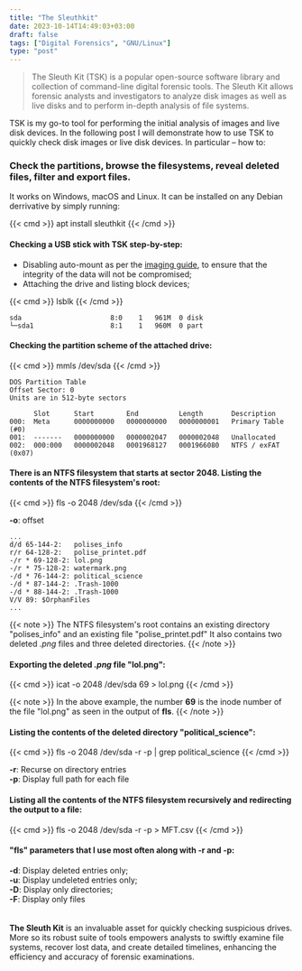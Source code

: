 ```yaml
---
title: "The Sleuthkit"
date: 2023-10-14T14:49:03+03:00
draft: false
tags: ["Digital Forensics", "GNU/Linux"]
type: "post"
---
```

>The Sleuth Kit (TSK) is a popular open-source software library and collection of command-line digital forensic tools. The Sleuth Kit allows forensic analysts and investigators to analyze disk images as well as live disks and to perform in-depth analysis of file systems.

TSK is my go-to tool for performing the initial analysis of images and live disk devices. In the following post I will demonstrate how to use TSK to quickly check disk images or live disk devices. In particular – how to: 

### Check the partitions, browse the filesystems, reveal deleted files, filter and export files. 

It works on Windows, macOS and Linux. It can be installed on any Debian derrivative by simply running:

{{< cmd >}}
apt install sleuthkit
{{< /cmd >}}


#### Checking a USB stick with TSK step-by-step:

* Disabling auto-mount as per the [imaging guide](https://www.dvilcans.com/en/foss_forensics_imaging/), to ensure that the integrity of the data will not be compromised;
* Attaching the drive and listing block devices;

{{< cmd >}}
lsblk
{{< /cmd >}}

```
sda                      8:0    1   961M  0 disk  
└─sda1                   8:1    1   960M  0 part  

```
#### Checking the partition scheme of the attached drive:

{{< cmd >}}
mmls /dev/sda
{{< /cmd >}}

```
DOS Partition Table
Offset Sector: 0
Units are in 512-byte sectors

      Slot      Start        End          Length       Description
000:  Meta      0000000000   0000000000   0000000001   Primary Table (#0)
001:  -------   0000000000   0000002047   0000002048   Unallocated
002:  000:000   0000002048   0001968127   0001966080   NTFS / exFAT (0x07)

```
#### There is an NTFS filesystem that starts at sector 2048. Listing the contents of the NTFS filesystem's root:

{{< cmd >}}
fls -o 2048 /dev/sda
{{< /cmd >}}

**-o**: offset

```
...
d/d 65-144-2:	polises_info
r/r 64-128-2:	polise_printet.pdf
-/r * 69-128-2:	lol.png
-/r * 75-128-2:	watermark.png
-/d * 76-144-2:	political_science
-/d * 87-144-2:	.Trash-1000
-/d * 88-144-2:	.Trash-1000
V/V 89:	$OrphanFiles
...
```
{{< note >}}
The NTFS filesystem's root contains an existing directory "polises_info" and an existing file "polise_printet.pdf"
It also contains two deleted _.png_ files and three deleted directories. 
{{< /note >}}

#### Exporting the deleted _.png_ file "lol.png":

{{< cmd >}}
icat -o 2048 /dev/sda 69 > lol.png
{{< /cmd >}}

{{< note >}}
In the above example, the number **69** is the inode number of the file "lol.png" as seen in the output of **fls**.
{{< /note >}}

#### Listing the contents of the deleted directory "political_science":

{{< cmd >}}
fls -o 2048 /dev/sda -r -p | grep political_science
{{< /cmd >}}

**-r**: Recurse on directory entries<br>
**-p**: Display full path for each file<br>

#### Listing all the contents of the NTFS filesystem recursively and redirecting the output to a file:

{{< cmd >}}
fls -o 2048 /dev/sda -r -p > MFT.csv
{{< /cmd >}}

#### "fls" parameters that I use most often along with -r and -p:

**-d**: Display deleted entries only;<br>
**-u**: Display undeleted entries only;<br>
**-D**: Display only directories;<br>
**-F**: Display only files<br>
<br>
<br>
**The Sleuth Kit** is an invaluable asset for quickly checking suspicious drives. More so its robust suite of tools empowers analysts to swiftly examine file systems, recover lost data, and create detailed timelines, enhancing the efficiency and accuracy of forensic examinations.






